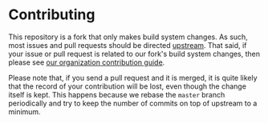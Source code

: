 # Contributing

This repository is a fork that only makes build system changes. As such, most
issues and pull requests should be directed
[upstream](https://github.com/libffi/libffi). That said, if your issue or pull
request is related to our fork's build system changes, then please see
[our organization contribution guide](https://github.com/vezel-dev/.github/blob/master/CONTRIBUTING.md).

Please note that, if you send a pull request and it is merged, it is quite
likely that the record of your contribution will be lost, even though the change
itself is kept. This happens because we rebase the `master` branch periodically
and try to keep the number of commits on top of upstream to a minimum.
